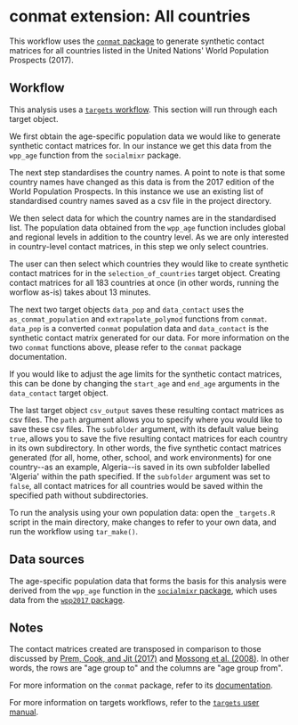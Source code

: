 # conmat extension: All countries

This workflow uses the [`conmat` package](https://github.com/idem-lab/conmat) to generate synthetic contact matrices for all countries listed in the United Nations' World Population Prospects (2017).

## Workflow

This analysis uses a [`targets` workflow](https://books.ropensci.org/targets/). This section will run through each target object.

We first obtain the age-specific population data we would like to generate synthetic contact matrices for. In our instance we get this data from the `wpp_age` function from the `socialmixr` package.

The next step standardises the country names. A point to note is that some country names have changed as this data is from the 2017 edition of the World Population Prospects. In this instance we use an existing list of standardised country names saved as a csv file in the project directory.

We then select data for which the country names are in the standardised list. The population data obtained from the `wpp_age` function includes global and regional levels in addition to the country level. As we are only interested in country-level contact matrices, in this step we only select countries.

The user can then select which countries they would like to create synthetic contact matrices for in the `selection_of_countries` target object. Creating contact matrices for all 183 countries at once (in other words, running the worflow as-is) takes about 13 minutes.

The next two target objects `data_pop` and `data_contact` uses the `as_conmat_population` and `extrapolate_polymod` functions from `conmat`. `data_pop` is a converted `conmat` population data and `data_contact` is the synthetic contact matrix generated for our data. For more information on the two `conmat` functions above, please refer to the `conmat` package documentation.

If you would like to adjust the age limits for the synthetic contact matrices, this can be done by changing the `start_age` and `end_age` arguments in the `data_contact` target object.

The last target object `csv_output` saves these resulting contact matrices as csv files. The `path` argument allows you to specify where you would like to save these csv files. The `subfolder` argument, with its default value being `true`, allows you to save the five resulting contact matrices for each country in its own subdirectory. In other words, the five synthetic contact matrices generated (for all, home, other, school, and work environments) for one country--as an example, Algeria--is saved in its own subfolder labelled 'Algeria' within the path specified. If the `subfolder` argument was set to `false`, all contact matrices for all countries would be saved within the specified path without subdirectories.

To run the analysis using your own population data: open the `_targets.R` script in the main directory, make changes to refer to your own data, and run the workflow using `tar_make()`.

## Data sources

The age-specific population data that forms the basis for this analysis were derived from the `wpp_age` function in the [`socialmixr` package](https://epiforecasts.io/socialmixr/), which uses data from the [`wpp2017` package](https://cran.r-project.org/web/packages/wpp2017/index.html).

## Notes

The contact matrices created are transposed in comparison to those discussed by [Prem, Cook, and Jit (2017)](https://doi.org/10.1371/journal.pcbi.1005697) and [Mossong et al. (2008)](https://doi.org/10.1371/journal.pmed.0050074). In other words, the rows are "age group to" and the columns are "age group from".

For more information on the `conmat` package, refer to its [documentation](https://idem-lab.github.io/conmat/dev/index.html).

For more information on targets workflows, refer to the [`targets` user manual](https://books.ropensci.org/targets/).

